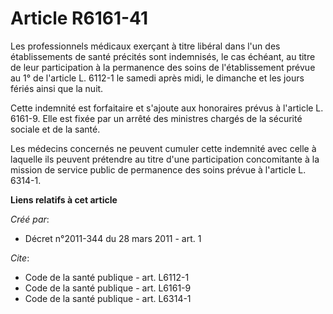 # Article R6161-41

Les professionnels médicaux exerçant à titre libéral dans l'un des établissements de santé précités sont indemnisés, le cas
échéant, au titre de leur participation à la permanence des soins de l'établissement prévue au 1° de l'article L. 6112-1 le
samedi après midi, le dimanche et les jours fériés ainsi que la nuit. 

Cette indemnité est forfaitaire et s'ajoute aux honoraires prévus à l'article L. 6161-9. Elle est fixée par un arrêté des
ministres chargés de la sécurité sociale et de la santé. 

Les médecins concernés ne peuvent cumuler cette indemnité avec celle à laquelle ils peuvent prétendre au titre d'une
participation concomitante à la mission de service public de permanence des soins prévue à l'article L. 6314-1.

**Liens relatifs à cet article**

_Créé par_:

  - Décret n°2011-344 du 28 mars 2011 - art. 1

_Cite_:

  - Code de la santé publique - art. L6112-1
  - Code de la santé publique - art. L6161-9
  - Code de la santé publique - art. L6314-1
